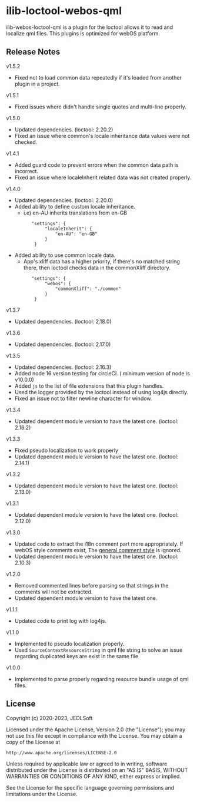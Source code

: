 # ilib-loctool-webos-qml
ilib-webos-loctool-qml is a plugin for the loctool allows it to read and localize qml files. This plugins is optimized for webOS platform.

## Release Notes
v1.5.2
* Fixed not to load common data repeatedly if it's loaded from another plugin in a project.

v1.5.1
* Fixed issues where didn't handle single quotes and multi-line properly.

v1.5.0
* Updated dependencies. (loctool: 2.20.2)
* Fixed an issue where common's locale inheritance data values were not checked.

v1.4.1
* Added guard code to prevent errors when the common data path is incorrect.
* Fixed an issue where localeInherit related data was not created properly.

v1.4.0
* Updated dependencies. (loctool: 2.20.0)
* Added ability to define custom locale inheritance.
  * i.e) en-AU inherits translations from en-GB
    ~~~~
       "settings": {
            "localeInherit": {
                "en-AU": "en-GB"
            }
        }
    ~~~~
* Added ability to use common locale data.
  * App's xliff data has a higher priority, if there's no matched string there, then loctool checks data in the commonXliff directory.
    ~~~~
       "settings": {
            "webos": {
                "commonXliff": "./common"
            }
        }
    ~~~~

v1.3.7
* Updated dependencies. (loctool: 2.18.0)

v1.3.6
* Updated dependencies. (loctool: 2.17.0)

v1.3.5
* Updated dependencies. (loctool: 2.16.3)
* Added node 16 version testing for circleCI. ( minimum version of node is v10.0.0)
* Added `js` to the list of file extensions that this plugin handles.
* Used the logger provided by the loctool instead of using log4js directly.
* Fixed an issue not to filter newline character for window.

v1.3.4
* Updated dependent module version to have the latest one. (loctool: 2.16.2)

v1.3.3
* Fixed pseudo localization to work properly
* Updated dependent module version to have the latest one. (loctool: 2.14.1)

v1.3.2
* Updated dependent module version to have the latest one. (loctool: 2.13.0)

v1.3.1
* Updated dependent module version to have the latest one. (loctool: 2.12.0)

v1.3.0
* Updated code to extract the i18n comment part more appropriately. If webOS style comments exist, The [general comment style](https://doc.qt.io/qt-5/qtquick-internationalization.html) is ignored.
* Updated dependent module version to have the latest one. (loctool: 2.10.3)

v1.2.0
* Removed commented lines before parsing so that strings in the comments will not be extracted.
* Updated dependent module version to have the latest one.

v1.1.1
* Updated code to print log with log4js.

v1.1.0
* Implemented to pseudo localization properly.
* Used `SourceContextResourceString` in qml file string to solve an issue regarding duplicated keys are exist in the same file

v1.0.0
* Implemented to parse properly regarding resource bundle usage of qml files.

## License

Copyright (c) 2020-2023, JEDLSoft

Licensed under the Apache License, Version 2.0 (the "License");
you may not use this file except in compliance with the License.
You may obtain a copy of the License at

    http://www.apache.org/licenses/LICENSE-2.0

Unless required by applicable law or agreed to in writing, software
distributed under the License is distributed on an "AS IS" BASIS,
WITHOUT WARRANTIES OR CONDITIONS OF ANY KIND, either express or implied.

See the License for the specific language governing permissions and
limitations under the License.
